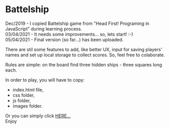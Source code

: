 # Battelship
Dec/2019 - I copied Battelship game from "Head First! Programing in JavaScript" during learning process. <br>
03/04/2021 - It needs some improvements... so, lets start! :-) <br>
05/04/2021 - Final version (so far...) has been uploaded.

There are stil some features to add, like better UX, input for saving players' names and set up local storage to collect scores. So, feel free to colaborate.

Rules are simple: on the board find three hidden ships - three squares long each.

In order to play, you will have to copy:
  - index.html file,
  - css folder,
  - js folder,
  - images folder.

Or you can simply click <a href="http://insolt.000webhostapp.com">HERE...</a><br>
Enjoy
